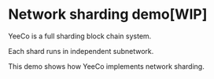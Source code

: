 # Network sharding demo[WIP]

YeeCo is a full sharding block chain system.

Each shard runs in independent subnetwork.

This demo shows how YeeCo implements network sharding.